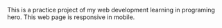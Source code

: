 This is a practice project of my web development learning in programing hero. This web page is responsive in mobile.
